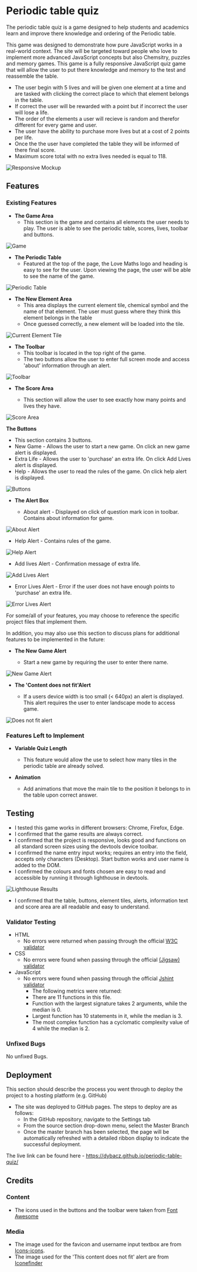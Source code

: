 # Periodic table quiz

The periodic table quiz is a game designed to help students and academics learn and improve there knowledge and ordering of the Periodic table.

This game was designed to demonstrate how pure JavaScript works in a real-world context. The site will be targeted toward people who love to implement more advanced JavaScript concepts but also Chemsitry, puzzles and memory games. This game is a fully responsive JavaScript quiz game that will allow the user to put there knowledge and memory to the test and reassemble the table.

- The user begin with 5 lives and will be given one element at a time and are tasked with clicking the correct place to which that element belongs in the table. 
- If correct the user will be rewarded with a point but if incorrect the user will lose a life.
- The order of the elements a user will recieve is random and therefor different for every game and user.
- The user have the ability to purchase more lives but at a cost of 2 points per life.
- Once the the user have completed the table they will be informed of there final score.
- Maximum score total with no extra lives needed is equal to 118.

![Responsive Mockup](assets/images/readme/periodic_table_mockup.png)

## Features 

### Existing Features

- __The Game Area__
  - This section is the game and contains all elements the user needs to play. The user is able to see the periodic table, scores, lives, toolbar and buttons.

![Game](assets/images/readme/game_area.png)

- __The Periodic Table__ 
  - Featured at the top of the page, the Love Maths logo and heading is easy to see for the user. Upon viewing the page, the user will be able to see the name of the game.

![Periodic Table](assets/images/readme/periodic_table.png)

- __The New Element Area__
  - This area displays the current element tile, chemical symbol and the name of that element. The user must guess where they think this element belongs in the table
  - Once guessed correctly, a new element will be loaded into the tile.

![Current Element Tile](assets/images/readme/current_element_tile.png)

- __The Toolbar__
  - This toolbar is located in the top right of the game.
  - The two buttons allow the user to enter full screen mode and access 'about' information through an alert.

![Toolbar](assets/images/readme/toolbar.png)

- __The Score Area__

  - This section will allow the user to see exactly how many points and lives they have. 

![Score Area](assets/images/readme/score_area.png)

__The Buttons__

  - This section contains 3 buttons.
  - New Game - Allows the user to start a new game. On click an new game alert is displayed. 
  - Extra Life - Allows the user to 'purchase' an extra life. On click Add Lives alert is displayed. 
  - Help - Allows the user to read the rules of the game. On click help alert is displayed.

![Buttons](assets/images/readme/buttons.png)

- __The Alert Box__

  - About alert - Displayed on click of question mark icon in toolbar. Contains about information for game.

![About Alert](assets/images/readme/about_alert.png)

  - Help Alert - Contains rules of the game.

![Help Alert](assets/images/readme/help_alert.png)

  - Add lives Alert - Confirmation message of extra life.

![Add Lives Alert](assets/images/readme/add_lives_alert.png)

  - Error Lives Alert - Error if the user does not have enough points to 'purchase' an extra life.

![Error Lives Alert](assets/images/readme/error_lives_alert.png)

For some/all of your features, you may choose to reference the specific project files that implement them.

In addition, you may also use this section to discuss plans for additional features to be implemented in the future:

- __The New Game Alert__

  - Start a new game by requiring the user to enter there name.

![New Game Alert](assets/images/readme/new_game_alert.png)

- __The 'Content does not fit'Alert__

  - If a users device width is too small (< 640px) an alert is displayed. This alert requires the user to enter landscape mode to access game.

![Does not fit alert](assets/images/readme/does_not_fit_alert.png)

### Features Left to Implement

- __Variable Quiz Length__
    - This feature would allow the use to select how many tiles in the periodic table are already solved.

- __Animation__
    - Add animations that move the main tile to the position it belongs to in the table upon correct answer.

## Testing 
- I tested this game works in different browsers: Chrome, Firefox, Edge.
- I confirmed that the game results are always correct.
- I confirmed that the project is responsive, looks good and functions on all standard screen sizes using the devtools device toolbar.
- I confirmed the name entry input works; requires an entry into the field, accepts only characters (Desktop). Start button works and user name is added to the DOM.
- I confirmed the colours and fonts chosen are easy to read and accessible by running it through lighthouse in devtools.

![Lighthouse Results](assets/images/readme/lighthouse_results.png)
- I confirmed that the table, buttons, element tiles, alerts, information text and score area are all readable and easy to understand.

### Validator Testing 

- HTML
    - No errors were returned when passing through the official [W3C validator](https://validator.w3.org/nu/?doc=https%3A%2F%2Fcode-institute-org.github.io%2Flove-maths%2F)
- CSS
    - No errors were found when passing through the official [(Jigsaw) validator](https://jigsaw.w3.org/css-validator/validator?uri=https%3A%2F%2Fvalidator.w3.org%2Fnu%2F%3Fdoc%3Dhttps%253A%252F%252Fcode-institute-org.github.io%252Flove-maths%252F&profile=css3svg&usermedium=all&warning=1&vextwarning=&lang=en)
- JavaScript
    - No errors were found when passing through the official [Jshint validator](https://jshint.com/)
      - The following metrics were returned: 
      - There are 11 functions in this file.
      - Function with the largest signature takes 2 arguments, while the median is 0.
      - Largest function has 10 statements in it, while the median is 3.
      - The most complex function has a cyclomatic complexity value of 4 while the median is 2.

### Unfixed Bugs

No unfixed Bugs.

## Deployment

This section should describe the process you went through to deploy the project to a hosting platform (e.g. GitHub) 

- The site was deployed to GitHub pages. The steps to deploy are as follows: 
  - In the GitHub repository, navigate to the Settings tab 
  - From the source section drop-down menu, select the Master Branch
  - Once the master branch has been selected, the page will be automatically refreshed with a detailed ribbon display to indicate the successful deployment. 

The live link can be found here - https://dybacz.github.io/periodic-table-quiz/


## Credits 

### Content 

- The icons used in the buttons and the toolbar were taken from [Font Awesome](https://fontawesome.com/)

### Media

- The image used for the favicon and username input textbox are from [Icons-icons](https://icon-icons.com/icon/atom-sciencie-scientific/53030).
- The image used for the 'This content does not fit' alert are from [Iconefinder](https://www.iconfinder.com/icons/326583/orientation_rotation_screen_icon)